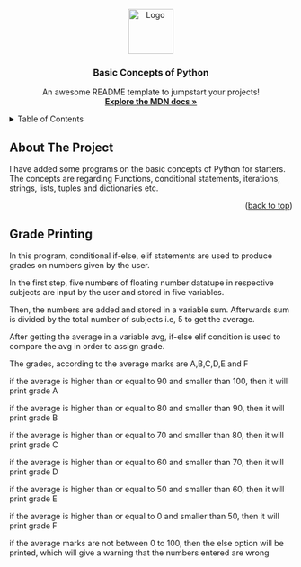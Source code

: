 <div id="top"></div>
<!--
*** Thanks for checking out the Best-README-Template. If you have a suggestion
*** that would make this better, please fork the repo and create a pull request
*** or simply open an issue with the tag "enhancement".
*** Don't forget to give the project a star!
*** Thanks again! Now go create something AMAZING! :D
-->

<!-- PROJECT LOGO -->
<br />
<div align="center">
  <a href="#">
    <img src="javascript_logo.png" alt="Logo" width="80" height="80">
  </a>

  <h3 align="center">Basic Concepts of Python </h3>

  <p align="center">
    An awesome README template to jumpstart your projects!
    <br />
    <a href="https://developer.mozilla.org/en-US/docs/Web/JavaScript"><strong>Explore the MDN docs »</strong></a>
    <br />
    
  </p>
</div>

<!-- TABLE OF CONTENTS -->
<details>
  <summary>Table of Contents</summary>
  <ul>
    <li><a href="#about-the-project">About The Project</a></li>
    <li><a href="#grade-printing">Python Concept 1 - Conditional statements</a></li>
  </ul>
</details>

<!-- ABOUT THE PROJECT -->

## About The Project

I have added some programs on the basic concepts of Python for starters. The concepts are regarding Functions, conditional statements, iterations, strings, lists, tuples and dictionaries etc.

<p align="right">(<a href="#top">back to top</a>)</p>

<!-- USAGE EXAMPLES -->

## Grade Printing

In this program, conditional if-else, elif statements are used to produce grades on numbers given by the user.

In the first step, five numbers of floating number datatupe in respective subjects are input by the user and stored in five variables.

Then, the numbers are added and stored in a variable sum. Afterwards sum is divided by the total number of subjects i.e, 5 to get the average.

After getting the average in a variable avg, if-else elif condition is used to compare the avg in order to assign grade.

The grades, according to the average marks are A,B,C,D,E and F

if the average is higher than or equal to 90 and smaller than 100, then it will print grade A

if the average is higher than or equal to 80 and smaller than 90, then it will print grade B

if the average is higher than or equal to 70 and smaller than 80, then it will print grade C 

if the average is higher than or equal to 60 and smaller than 70, then it will print grade D 

if the average is higher than or equal to 50 and smaller than 60, then it will print grade E 

if the average is higher than or equal to 0 and smaller than 50, then it will print grade F 

if the average marks are not between 0 to 100, then the else option will be printed, which will give a warning that the numbers entered are wrong







